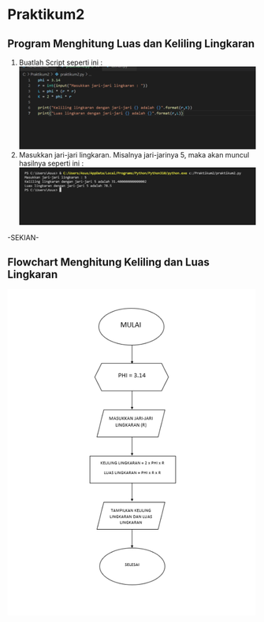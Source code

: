 # Praktikum2

## Program Menghitung Luas dan Keliling Lingkaran

1. Buatlah Script seperti ini :
![Gambar 1](gambar/ss1.png)
2. Masukkan jari-jari lingkaran. Misalnya jari-jarinya 5, maka akan muncul hasilnya seperti ini :
![Gambar 2](gambar/ss2.png)

-SEKIAN-

## Flowchart Menghitung Keliling dan Luas Lingkaran

![Gambar 3](gambar/ss3.png)

